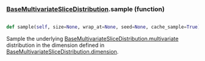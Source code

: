 ### [BaseMultivariateSliceDistribution](BaseMultivariateSliceDistribution.md).sample (function)


```py

def sample(self, size=None, wrap_at=None, seed=None, cache_sample=True)

```



Sample the underlying [BaseMultivariateSliceDistribution.multivariate](BaseMultivariateSliceDistribution.multivariate.md) distribution in the dimension
defined in [BaseMultivariateSliceDistribution.dimension](BaseMultivariateSliceDistribution.dimension.md).

